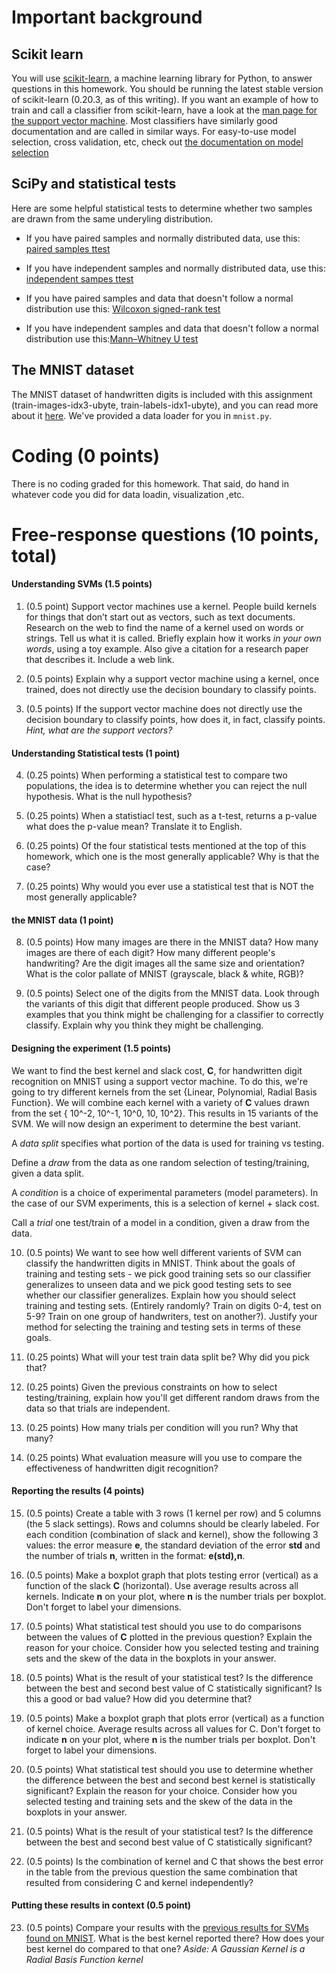 
# Important background

## Scikit learn

You will use [scikit-learn](http://scikit-learn.org/stable/index.html), a machine learning library for Python, to answer questions in this homework. 
You should be running the latest stable version of scikit-learn (0.20.3, as of this writing).
If you want an example of how to train and call a classifier from scikit-learn, have a look at the [man page for the support vector machine](http://scikit-learn.org/stable/modules/svm.html#multi-class-classification).
Most classifiers have similarly good documentation and are called in similar ways.
For easy-to-use model selection, cross validation, etc, check out [the documentation on model selection](http://scikit-learn.org/stable/model_selection.html#model-selection)

## SciPy and statistical tests
Here are some helpful statistical tests to determine whether two samples are drawn from the same underyling distribution.

* If you have paired samples and normally distributed data, use this: [paired samples ttest](https://docs.scipy.org/doc/scipy/reference/generated/scipy.stats.ttest_rel.html)

* If you have independent samples and normally distributed data, use this: [independent sampes ttest](https://docs.scipy.org/doc/scipy/reference/generated/scipy.stats.ttest_ind.html)

* If you have paired samples and data that doesn't follow a normal distribution use this: [Wilcoxon signed-rank test](https://docs.scipy.org/doc/scipy/reference/generated/scipy.stats.wilcoxon.html?highlight=wilcoxon#scipy.stats.wilcoxon)

* If you have independent samples and data that doesn't follow a normal distribution use this:[Mann–Whitney U test](https://docs.scipy.org/doc/scipy/reference/generated/scipy.stats.mannwhitneyu.html?highlight=mannwhitney#scipy.stats.mannwhitneyu)


## The MNIST dataset
The MNIST dataset of handwritten digits is included with this assignment (train-images-idx3-ubyte, train-labels-idx1-ubyte), and you can read more about it [here](http://yann.lecun.com/exdb/mnist/). 
We've provided a data loader for you in `mnist.py`. 

# Coding (0 points)
There is no coding graded for this homework. That said, do hand in whatever code you did for data loadin, visualization ,etc. 

# Free-response questions (10 points, total)

#### Understanding SVMs (1.5 points)

1. (0.5 point) Support vector machines use a kernel. People build kernels for things that don’t start out as vectors, such as text documents. Research on the web to find the name of a kernel used on words or strings. Tell us what it is called. Briefly explain how it works *in your own words*, using a toy example. Also give a citation for a research paper that describes it. Include a web link.

2. (0.5 points) Explain why a support vector machine using a kernel, once trained, does not directly use the decision boundary to classify points. 

3. (0.5 points) If the support vector machine does not directly use the decision boundary to classify points, how does it, in fact, classify points. *Hint, what are the support vectors?*

#### Understanding Statistical tests (1 point)
4. (0.25 points) When performing a statistical test to compare two populations, the idea is to determine whether you can reject the null hypothesis. What is the null hypothesis?  

5. (0.25 points) When a statistiacl test, such as a t-test, returns a p-value what does the p-value mean? Translate it to English.   

6. (0.25 points) Of the four statistical tests mentioned at the top of this homework, which one is the most generally applicable? Why is that the case?

7. (0.25 points) Why would you ever use a statistical test that is NOT the most generally applicable?  


#### the MNIST data (1 point)
8. (0.5 points) How many images are there in the MNIST data? How many images are there of each digit? How many different people's handwriting? Are the digit images all the same size and orientation? What is the color pallate of MNIST (grayscale, black & white, RGB)?

9. (0.5 points) Select one of the digits from the MNIST data. Look through the variants of this digit that different people produced. Show us 3 examples that you think might be challenging for a classifier to correctly classify. Explain why you think they might be challenging.

#### Designing the experiment (1.5 points)
We want to find the best kernel and slack cost, **C**, for handwritten digit recognition on MNIST using a support vector machine. To do this, we're going to try different kernels from the set {Linear, Polynomial, Radial Basis Function}. We will combine each kernel with a variety of **C** values drawn from the set { 10^-2, 10^-1, 10^0, 10, 10^2}. This results in 15 variants of the SVM. We will now design an experiment to determine the best variant.

A *data split* specifies what portion of the data is used for training vs testing. 

Define a *draw* from the data as one random selection of testing/training, given a data split.

A *condition* is a choice of experimental parameters (model parameters). In the case of our SVM experiments, this is a selection of kernel + slack cost.

Call a *trial* one test/train of a model in a condition, given a draw from the data.

10. (0.5 points) We want to see how well different varients of SVM can classify the handwritten digits in MNIST. Think about the goals of training and testing sets - we pick good training sets so our classifier generalizes to unseen data and we pick good testing sets to see whether our classifier generalizes. Explain how you should select training and testing sets. (Entirely randomly? Train on digits 0-4, test on 5-9? Train on one group of handwriters, test on another?). Justify your method for selecting the training and testing sets in terms of these goals. 

11. (0.25 points) What will your test train data split be? Why did you pick that?

12. (0.25 points) Given the previous constraints on how to select testing/training, explain how you'll get different random draws from the data so that trials are independent.

13. (0.25 points) How many trials per condition will you run? Why that many?

14. (0.25 points) What evaluation measure will you use to compare the effectiveness of handwritten digit recognition?

#### Reporting the results (4 points)
15. (0.5 points) Create a table with 3 rows (1 kernel per row) and 5 columns (the 5 slack settings). Rows and columns should be clearly labeled. For each condition (combination of slack and kernel), show the following 3 values: the error measure **e**, the standard deviation of the error **std** and the number of trials **n**, written in the format: **e(std),n**. 

16. (0.5 points) Make a boxplot graph that plots testing error (vertical) as a function of the slack **C** (horizontal). Use average results across all kernels. Indicate **n** on your plot, where **n** is the number trials per boxplot. Don't forget to label your dimensions. 

17. (0.5 points) What statistical test should you use to do comparisons between the values of **C** plotted in the previous question? Explain the reason for your choice. Consider how you selected testing and training sets and the skew of the data in the boxplots in your answer.

18. (0.5 points) What is the result of your statistical test? Is the difference between the best and second best value of C statistically significant? Is this a good or bad value? How did you determine that?

19. (0.5 points) Make a boxplot graph that plots error (vertical) as a function of kernel choice. Average results across all values for C. Don't forget to indicate **n** on your plot, where **n** is the number trials per boxplot. Don't forget to label your dimensions. 

20. (0.5 points) What statistical test should you use to determine whether the difference between the best and second best kernel is statistically significant? Explain the reason for your choice. Consider how you selected testing and training sets and the skew of the data in the boxplots in your answer.

21. (0.5 points) What is the result of your statistical test? Is the difference between the best and second best value of C statistically significant?

22. (0.5 points) Is the combination of kernel and C that shows the best error in the table from the previous question the same combination that resulted from considering C and kernel independently?

#### Putting these results in context (0.5 point)

23. (0.5 points) Compare your results with the [previous results for SVMs found on MNIST](http://yann.lecun.com/exdb/mnist/). What is the best kernel reported there? How does your best kernel do compared to that one?  *Aside: A Gaussian Kernel is a Radial Basis Function kernel* 

